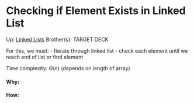 # Checking if Element Exists in Linked List

Up: [Linked Lists](linked_lists)
Brother(s):
TARGET DECK

For this, we must:
	- Iterate through linked list
	- check each element until we reach end of list or find element

Time complexity: $\Theta (n)$ (depends on length of array)





































#### Why:
#### How:









